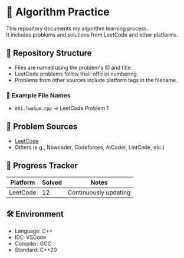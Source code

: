 # 🧠 Algorithm Practice

This repository documents my algorithm learning process.  
It includes problems and solutions from LeetCode and other platforms.

## 📁 Repository Structure

- Files are named using the problem's ID and title.
- LeetCode problems follow their official numbering.
- Problems from other sources include platform tags in the filename.

### 🔖 Example File Names

- `001.TwoSum.cpp` → LeetCode Problem 1

## 📌 Problem Sources

- [LeetCode](https://leetcode.com/)
- Others (e.g., Nowcoder, Codeforces, AtCoder, LintCode, etc.)

## 🚀 Progress Tracker

| Platform    | Solved | Notes           |
|-------------|--------|-----------------|
| LeetCode    | 12     | Continuously updating |

## 🛠 Environment

- Language: C++
- IDE: VSCode
- Compiler: GCC
- Standard: C++20
